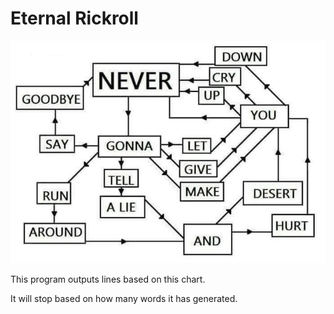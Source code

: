 # Eternal Rickroll

![](god%27s%20will.png)

This program outputs lines based on this chart.

It will stop based on how many words it has generated.
